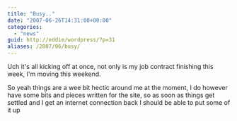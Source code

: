```yaml
---
title: "Busy.."
date: "2007-06-26T14:31:00+00:00"
categories: 
  - "news"
guid: http://eddie/wordpress/?p=31
aliases: /2007/06/busy/
---
```


Uch it's all kicking off at once, not only is my job contract finishing this week, I'm moving this weekend.

So yeah things are a wee bit hectic around me at the moment, I do however have some bits and pieces written for the site, so as soon as things get settled and I get an internet connection back I should be able to put some of it up
